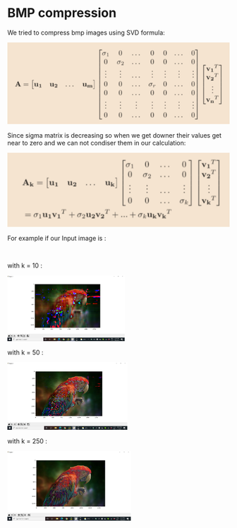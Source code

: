 # BMP compression

We tried to compress bmp images using SVD formula:

![](https://github.com/rojinakashefi/LinearAlgebra/blob/main/bmp%20compression/svd.png)

Since sigma matrix is decreasing so when we get downer their values get near to zero and we can not condiser them in our calculation:


![](https://github.com/rojinakashefi/LinearAlgebra/blob/main/bmp%20compression/svd-k.png)

For example if our Input image is : 

<img src="https://github.com/rojinakashefi/LinearAlgebra/blob/main/bmp%20compression/images/2.bmp" title="" alt="" width="266">

with k = 10 :

<img src="https://github.com/leilibrk/Reducing-BMP-images/blob/main/k%3D10.png" title="" alt="" width="266">

with k = 50 :

<img src="https://github.com/leilibrk/Reducing-BMP-images/blob/main/k%3D50.png" title="" alt="" width="272">


with k = 250 :

<img src="https://github.com/leilibrk/Reducing-BMP-images/blob/main/k%3D250.png" title="" alt="" width="280">


